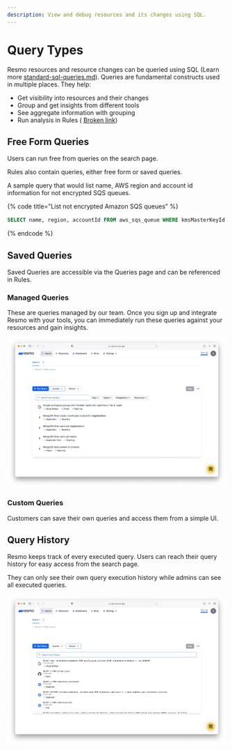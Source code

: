 ```yaml
---
description: View and debug resources and its changes using SQL.
---
```


# Query Types

Resmo resources and resource changes can be queried using SQL (Learn more [standard-sql-queries.md](standard-sql-queries.md "mention")). Queries are fundamental constructs used in multiple places. They help:

* Get visibility into resources and their changes
* Group and get insights from different tools
* See aggregate information with grouping
* Run analysis in Rules ( [Broken link](broken-reference "mention"))

## Free Form Queries

Users can run free from queries on the search page.&#x20;

Rules also contain queries, either free form or saved queries.

A sample query that would list name, AWS region and account id information for not encrypted SQS queues.

{% code title="List not encrypted Amazon SQS queues" %}
```sql
SELECT name, region, accountId FROM aws_sqs_queue WHERE kmsMasterKeyId IS NULL
```
{% endcode %}

## Saved Queries

Saved Queries are accessible via the Queries page and can be referenced in Rules.

### Managed Queries

These are queries managed by our team. Once you sign up and integrate Resmo with your tools, you can immediately run these queries against your resources and gain insights.

![](<../.gitbook/assets/Screen Shot 2022-05-23 at 18.38.40.png>)

### Custom Queries

Customers can save their own queries and access them from a simple UI.&#x20;

## Query History

Resmo keeps track of every executed query. Users can reach their query history for easy access from the search page.&#x20;

They can only see their own query execution history while admins can see all executed queries.

![](<../.gitbook/assets/Screen Shot 2022-05-23 at 18.37.47.png>)
